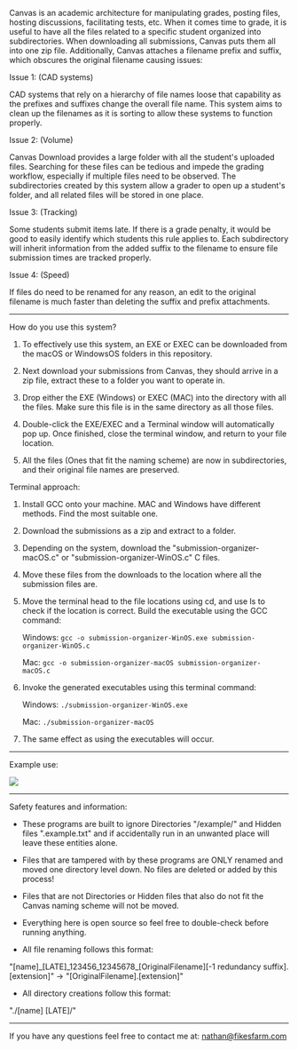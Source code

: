    Canvas is an academic architecture for manipulating grades, posting files, hosting discussions, facilitating tests, etc. When it comes time to grade, it is useful to have all the files related to a specific student organized into subdirectories. When downloading all submissions, Canvas puts them all into one zip file. Additionally, Canvas attaches a filename prefix and suffix, which obscures the original filename causing issues:

Issue 1: (CAD systems)

CAD systems that rely on a hierarchy of file names loose that capability as the prefixes and suffixes change the overall file name. This system aims to clean up the filenames as it is sorting to allow these systems to function properly.

Issue 2: (Volume)

Canvas Download provides a large folder with all the student's uploaded files. Searching for these files can be tedious and impede the grading workflow, especially if multiple files need to be observed. The subdirectories created by this system allow a grader to open up a student's folder, and all related files will be stored in one place.

Issue 3: (Tracking)

Some students submit items late. If there is a grade penalty, it would be good to easily identify which students this rule applies to. Each subdirectory will inherit information from the added suffix to the filename to ensure file submission times are tracked properly.

Issue 4: (Speed)

If files do need to be renamed for any reason, an edit to the original filename is much faster than deleting the suffix and prefix attachments.

***

How do you use this system?

1. To effectively use this system, an EXE or EXEC can be downloaded from the macOS or WindowsOS folders in this repository.
   
2. Next download your submissions from Canvas, they should arrive in a zip file, extract these to a folder you want to operate in.
   
3. Drop either the EXE (Windows) or EXEC (MAC) into the directory with all the files. Make sure this file is in the same directory as all those files.
   
4. Double-click the EXE/EXEC and a Terminal window will automatically pop up. Once finished, close the terminal window, and return to your file location.
   
5. All the files (Ones that fit the naming scheme) are now in subdirectories, and their original file names are preserved.

Terminal approach:

1. Install GCC onto your machine. MAC and Windows have different methods. Find the most suitable one.

2. Download the submissions as a zip and extract to a folder.

3. Depending on the system, download the "submission-organizer-macOS.c" or "submission-organizer-WinOS.c" C files.

4. Move these files from the downloads to the location where all the submission files are. 

5. Move the terminal head to the file locations using cd, and use ls to check if the location is correct. Build the executable using the GCC command:
    
    Windows:    ```gcc -o submission-organizer-WinOS.exe submission-organizer-WinOS.c```
    
    Mac:        ```gcc -o submission-organizer-macOS submission-organizer-macOS.c```

6. Invoke the generated executables using this terminal command:
    
    Windows:    ```./submission-organizer-WinOS.exe```
    
    Mac:        ```./submission-organizer-macOS```

7. The same effect as using the executables will occur.

***
Example use:

![](https://github.com/nfikes/Canvas-file-organization-workflow/blob/main/macOS-Demo.gif)

***

Safety features and information:

- These programs are built to ignore Directories "/example/" and Hidden files ".example.txt" and if accidentally run in an unwanted place will leave these entities alone.
  
- Files that are tampered with by these programs are ONLY renamed and moved one directory level down. No files are deleted or added by this process!
  
- Files that are not Directories or Hidden files that also do not fit the Canvas naming scheme will not be moved.
  
- Everything here is open source so feel free to double-check before running anything.

- All file renaming follows this format: 

"\[name]\_\[LATE]\_123456\_12345678\_\[OriginalFilename]\[-1 redundancy suffix].\[extension]" -> "\[OriginalFilename].\[extension]"

- All directory creations follow this format: 

"./\[name] \[LATE]/"

***

If you have any questions feel free to contact me at:   nathan@fikesfarm.com
